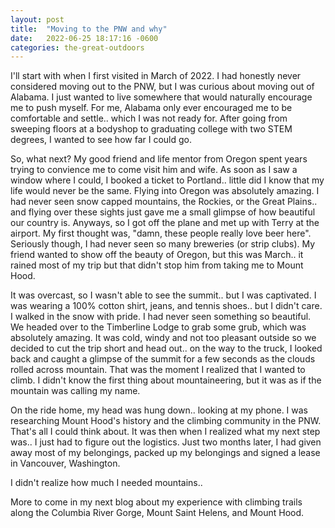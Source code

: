 ```yaml
---
layout: post
title:  "Moving to the PNW and why"
date:   2022-06-25 18:17:16 -0600
categories: the-great-outdoors
---
```


I'll start with when I first visited in March of 2022. I had honestly never considered moving out to the PNW, but I was curious about moving out of Alabama. 
I just wanted to live somewhere that would naturally encourage me to push myself. For me, Alabama only ever encouraged me to be comfortable and settle.. which I was not ready for. After
going from sweeping floors at a bodyshop to graduating college with two STEM degrees, I wanted to see how far I could go.

So, what next? My good friend and life mentor from Oregon spent years trying to convience me to come visit him and wife. As soon as I saw a window where I could, I booked a ticket to Portland.. little
did I know that my life would never be the same. Flying into Oregon was absolutely amazing. I had never seen snow capped mountains, the Rockies, or the Great Plains.. and flying over these
sights just gave me a small glimpse of how beautiful our country is. Anyways, so I got off the plane and met up with Terry at the airport. My first thought was, "damn, these people really love beer here". Seriously though, I had never seen so many breweries (or strip clubs). My friend wanted to show off the beauty of Oregon, but this was March.. it rained most of my trip but that 
didn't stop him from taking me to Mount Hood. 

It was overcast, so I wasn't able to see the summit.. but I was captivated. I was wearing a 100% cotton shirt, jeans, and tennis shoes.. but I didn't care. I walked in the snow with pride.
I had never seen something so beautiful. We headed over to the Timberline Lodge to grab some grub, which was absolutely amazing. It was cold, windy and not too pleasant outside so we decided to cut
the trip short and head out.. on the way to the truck, I looked back and caught a glimpse of the summit for a few seconds as the clouds rolled across mountain. That was the moment I realized that I wanted
to climb. I didn't know the first thing about mountaineering, but it was as if the mountain was calling my name. 

On the ride home, my head was hung down.. looking at my phone. I was researching Mount Hood's history and the climbing community in the PNW. That's all I could think about. It was then when I realized
what my next step was.. I just had to figure out the logistics. Just two months later, I had given away most of my belongings, packed up my belongings and signed a lease in Vancouver, Washington. 

I didn't realize how much I needed mountains.. 

More to come in my next blog about my experience with climbing trails along the Columbia River Gorge, Mount Saint Helens, and Mount Hood.